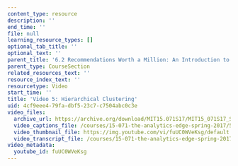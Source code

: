 ```yaml
---
content_type: resource
description: ''
end_time: ''
file: null
learning_resource_types: []
optional_tab_title: ''
optional_text: ''
parent_title: '6.2 Recommendations Worth a Million: An Introduction to Clustering '
parent_type: CourseSection
related_resources_text: ''
resource_index_text: ''
resourcetype: Video
start_time: ''
title: 'Video 5: Hierarchical Clustering'
uid: 4cf9eee4-79fa-dbf5-23c7-c7504abc0c3e
video_files:
  archive_url: https://archive.org/download/MIT15.071S17/MIT15_071S17_Session_6.2.09_300k.mp4
  video_captions_file: /courses/15-071-the-analytics-edge-spring-2017/5a704ea1bf52561ca533a8346ac1d3ad_fuUC0WVeKsg.vtt
  video_thumbnail_file: https://img.youtube.com/vi/fuUC0WVeKsg/default.jpg
  video_transcript_file: /courses/15-071-the-analytics-edge-spring-2017/a77292e25e81fb760d2b00d6f0bc0837_fuUC0WVeKsg.pdf
video_metadata:
  youtube_id: fuUC0WVeKsg
---
```

